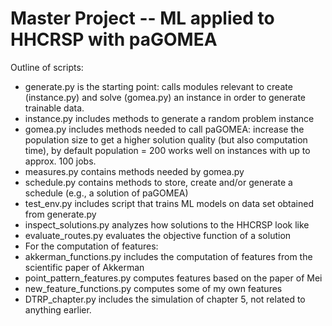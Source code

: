 # Master Project -- ML applied to HHCRSP with paGOMEA
Outline of scripts:
*	generate.py is the starting point: calls modules relevant to create (instance.py) and solve (gomea.py) an instance in order to generate trainable data.
*	instance.py includes methods to generate a random problem instance
*	gomea.py includes methods needed to call paGOMEA: increase the population size to get a higher solution quality (but also computation time), by default population = 200 works well on instances with up to approx. 100 jobs.
*	measures.py contains methods needed by gomea.py
*	schedule.py contains methods to store, create and/or generate a schedule (e.g., a solution of paGOMEA)
*	test_env.py includes script that trains ML models on data set obtained from generate.py
*	inspect_solutions.py analyzes how solutions to the HHCRSP look like
*	evaluate_routes.py evaluates the objective function of a solution
*	For the computation of features:
*	akkerman_functions.py includes the computation of features from the scientific paper of Akkerman
*	point_pattern_features.py computes features based on the paper of Mei
*	new_feature_functions.py computes some of my own features
*	DTRP_chapter.py includes the simulation of chapter 5, not related to anything earlier.
